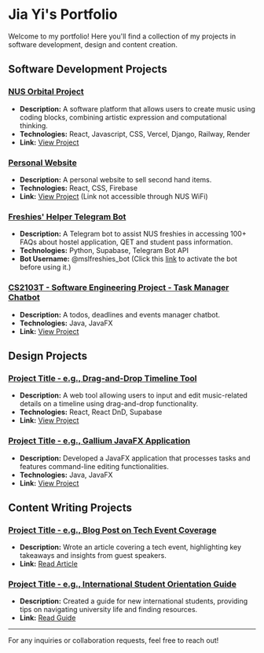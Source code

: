 # Jia Yi's Portfolio

Welcome to my portfolio! Here you'll find a collection of my projects in software development, design and content creation.

## Software Development Projects

### [NUS Orbital Project](#)
* **Description:** A software platform that allows users to create music using coding blocks, combining artistic expression and computational thinking.
* **Technologies:** React, Javascript, CSS, Vercel, Django, Railway, Render
* **Link:** [View Project](https://algorhythm-milestone2.vercel.app/)

### [Personal Website](#)
* **Description:** A personal website to sell second hand items.
* **Technologies:** React, CSS, Firebase
* **Link:** [View Project](https://2ndhand-tawny.vercel.app/) (Link not accessible through NUS WiFi)

### [Freshies' Helper Telegram Bot](#)
* **Description:** A Telegram bot to assist NUS freshies in accessing 100+ FAQs about hostel application, QET and student pass information.
* **Technologies:** Python, Supabase, Telegram Bot API
* **Bot Username:**  @mslfreshies_bot (Click this [link](https://api.render.com/deploy/srv-cptv1pl6l47c7383pcog?key=Cpf6YeHVqFc) to activate the bot before using it.)

### [CS2103T - Software Engineering Project - Task Manager Chatbot](#)
* **Description:** A todos, deadlines and events manager chatbot.
* **Technologies:** Java, JavaFX
* **Link:** [View Project](https://github.com/JiaYi-Gallium369/ip)

## Design Projects

### [Project Title - e.g., Drag-and-Drop Timeline Tool](#)
* **Description:** A web tool allowing users to input and edit music-related details on a timeline using drag-and-drop functionality.
* **Technologies:** React, React DnD, Supabase
* **Link:** [View Project](#)

### [Project Title - e.g., Gallium JavaFX Application](#)
* **Description:** Developed a JavaFX application that processes tasks and features command-line editing functionalities.
* **Technologies:** Java, JavaFX
* **Link:** [View Project](#)

## Content Writing Projects

### [Project Title - e.g., Blog Post on Tech Event Coverage](#)
* **Description:** Wrote an article covering a tech event, highlighting key takeaways and insights from guest speakers.
* **Link:** [Read Article](#)

### [Project Title - e.g., International Student Orientation Guide](#)
* **Description:** Created a guide for new international students, providing tips on navigating university life and finding resources.
* **Link:** [Read Guide](#)

---

For any inquiries or collaboration requests, feel free to reach out!

